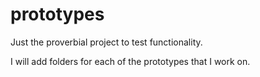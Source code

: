# prototypes
Just the proverbial project to test functionality.

I will add folders for each of the prototypes that I work on.
